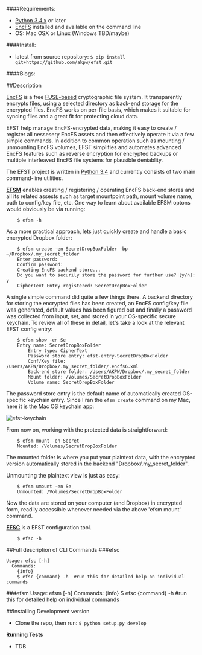 ####Requirements:
- [Python 3.4.x](https://www.python.org/download/releases/3.4.1/) or later
- [EncFS](https://github.com/vgough/encfs) installed and available on the command line
- OS: Mac OSX or Linux (Windows TBD/maybe)


####Install:
- latest from source repository: `$ pip install git+https://github.com/akpw/efst.git`

####Blogs:

##Description

[EncFS](https://github.com/vgough/encfs) is a free [FUSE-based](https://en.wikipedia.org/wiki/Filesystem_in_Userspace) cryptographic file system. It transparently encrypts files, using a selected directory as back-end storage for the encrypted files. EncFS works on per-file basis, which makes it suitable for syncing files and a great fit for protecting cloud data.

EFST help manage EncFS-encrypted data, making it easy to create / register all nessesery EncFS assets and then effectively operate it via a few simple commands. In addition to common operation such as mounting / unmounting EncFS volumes, EFST simplifies and automates advanced EncFS features such as reverse encryption for encrypted backups or multiple interleaved EncFS file systems for plausible deniablity.

The EFST project is written in [Python 3.4](https://www.python.org/download/releases/3.4.1/) and currently consists of two main command-line utilities.

[**EFSM**](https://github.com/akpw/efsm#efsm) enables creating / registering / operating EncFS back-end stores and all its related assests such as target mountpoint path, mount volume name, path to config/key file, etc. 
One way to learn about available EFSM optons would obviously be via running:
```
    $ efsm -h

```

As a more practical approach, lets just quickly create and handle a basic encrypted Dropbox folder:
```
    $ efsm create -en SecretDropBoxFolder -bp ~/Dropbox/.my_secret_folder
    Enter password: 
    Confirm password:
    Creating EncFS backend store...
    Do you want to securily store the password for further use? [y/n]: y
    CipherText Entry registered: SecretDropBoxFolder
```

A single simple command did quite a few things there. A backend directory for storing the encrypted files has been created, an EncFS config/key file was generated, default values has been figured out and finally a password was collected from input, set, and stored in your OS-specific secure keychain.
To review all of these in detail, let's take a look at the relevant EFST config entry:
```
    $ efsm show -en Se
    Entry name: SecretDropBoxFolder
        Entry type: CipherText
        Password store entry: efst-entry-SecretDropBoxFolder
        Conf/Key file: /Users/AKPW/Dropbox/.my_secret_folder/.encfs6.xml
        Back-end store folder: /Users/AKPW/Dropbox/.my_secret_folder
        Mount folder: /Volumes/SecretDropBoxFolder
        Volume name: SecretDropBoxFolder
```

The password store entry is the default name of automatically created OS-specific keychain entry. Since I ran the ````efsm create```` command on my Mac, here it is the Mac OS keychain app:

![efst-keychain](https://lh3.googleusercontent.com/HXtJUhzr5Hiq8XNmofy0kF_VX4mtkd0CeA_4F_3oDqc=w532-h346-no)


From now on, working with the protected data is straightforward:
```
    $ efsm mount -en Secret
    Mounted: /Volumes/SecretDropBoxFolder
```

The mounted folder is where you put your plaintext data, with the encrypted version automatically stored in the backend "Dropbox/.my_secret_folder".

Unmounting the plaintext view is just as easy:
```
    $ efsm umount -en Se
    Unmounted: /Volumes/SecretDropBoxFolder
```

Now the data are stored on your computer (and Dropbox) in encrypted form, readily accessible whenever needed via the above 'efsm mount' command.



[**EFSC**](https://github.com/akpw/efsm#efsc) is a EFST configuration tool.
```
    $ efsc -h
```

##Full description of CLI Commands
###efsc

    Usage: efsc [-h]
      Commands:
        {info}
        $ efsc {command} -h  #run this for detailed help on individual commands

###efsm
    Usage: efsm [-h]
      Commands:
        {info}
        $ efsc {command} -h  #run this for detailed help on individual commands


##Installing Development version
- Clone the repo, then run: `$ python setup.py develop`

**Running Tests**
- TDB






